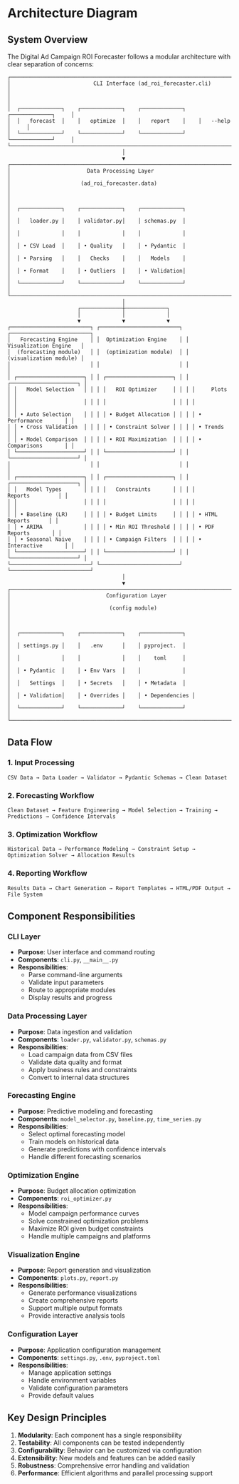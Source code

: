 # Architecture Diagram

## System Overview

The Digital Ad Campaign ROI Forecaster follows a modular architecture with clear separation of concerns:

```
┌─────────────────────────────────────────────────────────────────────────────────┐
│                          CLI Interface (ad_roi_forecaster.cli)                  │
│                                                                                 │
│  ┌─────────────┐    ┌─────────────┐    ┌─────────────┐    ┌─────────────┐     │
│  │   forecast  │    │   optimize  │    │   report    │    │   --help    │     │
│  └─────────────┘    └─────────────┘    └─────────────┘    └─────────────┘     │
└─────────────────────────────────────────────────────────────────────────────────┘
                                    │
                                    ▼
┌─────────────────────────────────────────────────────────────────────────────────┐
│                        Data Processing Layer                                    │
│                      (ad_roi_forecaster.data)                                  │
│                                                                                 │
│  ┌─────────────┐    ┌─────────────┐    ┌─────────────┐                       │
│  │   loader.py │    │ validator.py│    │ schemas.py  │                       │
│  │             │    │             │    │             │                       │
│  │ • CSV Load  │    │ • Quality   │    │ • Pydantic  │                       │
│  │ • Parsing   │    │   Checks    │    │   Models    │                       │
│  │ • Format    │    │ • Outliers  │    │ • Validation│                       │
│  └─────────────┘    └─────────────┘    └─────────────┘                       │
└─────────────────────────────────────────────────────────────────────────────────┘
                                    │
                      ┌─────────────┼─────────────┐
                      │             │             │
                      ▼             ▼             ▼
┌─────────────────────────┐ ┌─────────────────────────┐ ┌─────────────────────────┐
│   Forecasting Engine    │ │  Optimization Engine    │ │  Visualization Engine   │
│  (forecasting module)   │ │  (optimization module)  │ │  (visualization module) │
│                         │ │                         │ │                         │
│ ┌─────────────────────┐ │ │ ┌─────────────────────┐ │ │ ┌─────────────────────┐ │
│ │   Model Selection   │ │ │ │   ROI Optimizer     │ │ │ │     Plots           │ │
│ │                     │ │ │ │                     │ │ │ │                     │ │
│ │ • Auto Selection    │ │ │ │ • Budget Allocation │ │ │ │ • Performance       │ │
│ │ • Cross Validation  │ │ │ │ • Constraint Solver │ │ │ │ • Trends            │ │
│ │ • Model Comparison  │ │ │ │ • ROI Maximization  │ │ │ │ • Comparisons       │ │
│ └─────────────────────┘ │ │ └─────────────────────┘ │ │ └─────────────────────┘ │
│                         │ │                         │ │                         │
│ ┌─────────────────────┐ │ │ ┌─────────────────────┐ │ │ ┌─────────────────────┐ │
│ │   Model Types       │ │ │ │   Constraints       │ │ │ │     Reports         │ │
│ │                     │ │ │ │                     │ │ │ │                     │ │
│ │ • Baseline (LR)     │ │ │ │ • Budget Limits     │ │ │ │ • HTML Reports      │ │
│ │ • ARIMA             │ │ │ │ • Min ROI Threshold │ │ │ │ • PDF Reports       │ │
│ │ • Seasonal Naive    │ │ │ │ • Campaign Filters  │ │ │ │ • Interactive       │ │
│ └─────────────────────┘ │ │ └─────────────────────┘ │ │ └─────────────────────┘ │
└─────────────────────────┘ └─────────────────────────┘ └─────────────────────────┘
                                    │
                                    ▼
┌─────────────────────────────────────────────────────────────────────────────────┐
│                              Configuration Layer                                │
│                               (config module)                                  │
│                                                                                 │
│  ┌─────────────┐    ┌─────────────┐    ┌─────────────┐                       │
│  │ settings.py │    │   .env      │    │ pyproject.  │                       │
│  │             │    │             │    │    toml     │                       │
│  │ • Pydantic  │    │ • Env Vars  │    │             │                       │
│  │   Settings  │    │ • Secrets   │    │ • Metadata  │                       │
│  │ • Validation│    │ • Overrides │    │ • Dependencies │                    │
│  └─────────────┘    └─────────────┘    └─────────────┘                       │
└─────────────────────────────────────────────────────────────────────────────────┘
```

## Data Flow

### 1. Input Processing
```
CSV Data → Data Loader → Validator → Pydantic Schemas → Clean Dataset
```

### 2. Forecasting Workflow
```
Clean Dataset → Feature Engineering → Model Selection → Training → Predictions → Confidence Intervals
```

### 3. Optimization Workflow
```
Historical Data → Performance Modeling → Constraint Setup → Optimization Solver → Allocation Results
```

### 4. Reporting Workflow
```
Results Data → Chart Generation → Report Templates → HTML/PDF Output → File System
```

## Component Responsibilities

### CLI Layer
- **Purpose**: User interface and command routing
- **Components**: `cli.py`, `__main__.py`
- **Responsibilities**:
  - Parse command-line arguments
  - Validate input parameters
  - Route to appropriate modules
  - Display results and progress

### Data Processing Layer
- **Purpose**: Data ingestion and validation
- **Components**: `loader.py`, `validator.py`, `schemas.py`
- **Responsibilities**:
  - Load campaign data from CSV files
  - Validate data quality and format
  - Apply business rules and constraints
  - Convert to internal data structures

### Forecasting Engine
- **Purpose**: Predictive modeling and forecasting
- **Components**: `model_selector.py`, `baseline.py`, `time_series.py`
- **Responsibilities**:
  - Select optimal forecasting model
  - Train models on historical data
  - Generate predictions with confidence intervals
  - Handle different forecasting scenarios

### Optimization Engine
- **Purpose**: Budget allocation optimization
- **Components**: `roi_optimizer.py`
- **Responsibilities**:
  - Model campaign performance curves
  - Solve constrained optimization problems
  - Maximize ROI given budget constraints
  - Handle multiple campaigns and platforms

### Visualization Engine
- **Purpose**: Report generation and visualization
- **Components**: `plots.py`, `report.py`
- **Responsibilities**:
  - Generate performance visualizations
  - Create comprehensive reports
  - Support multiple output formats
  - Provide interactive analysis tools

### Configuration Layer
- **Purpose**: Application configuration management
- **Components**: `settings.py`, `.env`, `pyproject.toml`
- **Responsibilities**:
  - Manage application settings
  - Handle environment variables
  - Validate configuration parameters
  - Provide default values

## Key Design Principles

1. **Modularity**: Each component has a single responsibility
2. **Testability**: All components can be tested independently
3. **Configurability**: Behavior can be customized via configuration
4. **Extensibility**: New models and features can be added easily
5. **Robustness**: Comprehensive error handling and validation
6. **Performance**: Efficient algorithms and parallel processing support
